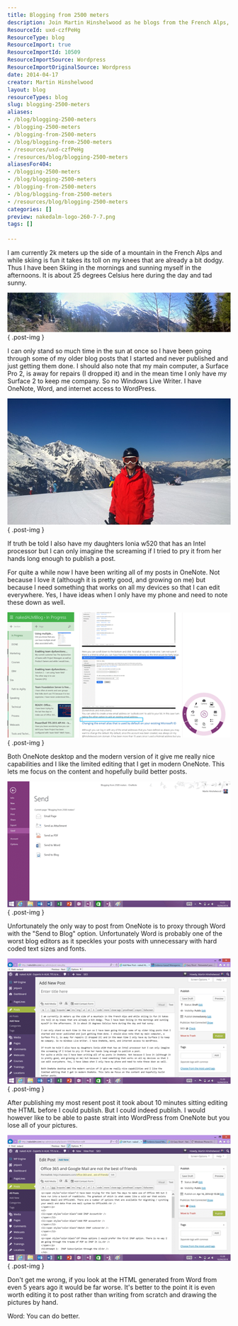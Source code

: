 ```yaml
---
title: Blogging from 2500 meters
description: Join Martin Hinshelwood as he blogs from the French Alps, sharing insights on skiing, tech challenges, and creative writing amidst stunning mountain views.
ResourceId: uxd-czfPeHg
ResourceType: blog
ResourceImport: true
ResourceImportId: 10509
ResourceImportSource: Wordpress
ResourceImportOriginalSource: Wordpress
date: 2014-04-17
creator: Martin Hinshelwood
layout: blog
resourceTypes: blog
slug: blogging-2500-meters
aliases:
- /blog/blogging-2500-meters
- /blogging-2500-meters
- /blogging-from-2500-meters
- /blog/blogging-from-2500-meters
- /resources/uxd-czfPeHg
- /resources/blog/blogging-2500-meters
aliasesFor404:
- /blogging-2500-meters
- /blog/blogging-2500-meters
- /blogging-from-2500-meters
- /blog/blogging-from-2500-meters
- /resources/blog/blogging-2500-meters
categories: []
preview: nakedalm-logo-260-7-7.png
tags: []

---
```

I am currently 2k meters up the side of a mountain in the French Alps and while skiing is fun it takes its toll on my knees that are already a bit dodgy. Thus I have been Skiing in the mornings and sunning myself in the afternoons. It is about 25 degrees Celsius here during the day and tad sunny.

[![](images/041614_1456_Bloggingfro1-1-1.jpg)](http://nkdagility.com/wp-content/uploads/2014/04/041614_1456_Bloggingfro1-1-1.jpg)
{ .post-img }

I can only stand so much time in the sun at once so I have been going through some of my older blog posts that I started and never published and just getting them done. I should also note that my main computer, a Surface Pro 2, is away for repairs (I dropped it) and in the mean time I only have my Surface 2 to keep me company. So no Windows Live Writer. I have OneNote, Word, and internet access to WordPress.

![](images/041614_1456_Bloggingfro2-2-2.jpg)
{ .post-img }

If truth be told I also have my daughters Ionia w520 that has an Intel processor but I can only imagine the screaming if I tried to pry it from her hands long enough to publish a post.

For quite a while now I have been writing all of my posts in OneNote. Not because I love it (although it is pretty good, and growing on me) but because I need something that works on all my devices so that I can edit everywhere. Yes, I have ideas when I only have my phone and need to note these down as well.

![](images/041614_1456_Bloggingfro3-3-3.png)
{ .post-img }

Both OneNote desktop and the modern version of it give me really nice capabilities and I like the limited editing that I get in modern OneNote. This lets me focus on the content and hopefully build better posts.

![](images/041614_1456_Bloggingfro4-4-4.png)
{ .post-img }

Unfortunately the only way to post from OneNote is to proxy through Word with the "Send to Blog" option. Unfortunately Word is probably one of the worst blog editors as it speckles your posts with unnecessary with hard coded text sizes and fonts.

![](images/041614_1456_Bloggingfro5-5-5.png)
{ .post-img }

After publishing my most resent post it took about 10 minutes sitting editing the HTML before I could publish. But I could indeed publish. I would however like to be able to paste strait into WordPress from OneNote but you lose all of your pictures.

![](images/041614_1456_Bloggingfro6-6-6.png)
{ .post-img }

Don't get me wrong, if you look at the HTML generated from Word from even 5 years ago it would be far worse. It's better to the point it is even worth editing it to post rather than writing from scratch and drawing the pictures by hand.

Word: You can do better.
